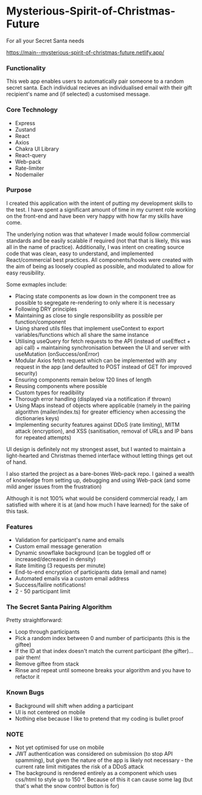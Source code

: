 # Mysterious-Spirit-of-Christmas-Future

For all your Secret Santa needs

https://main--mysterious-spirit-of-christmas-future.netlify.app/

### Functionality

This web app enables users to automatically pair someone to a random secret santa. Each individual recieves an individualised email with their gift recipient's name and (if selected) a customised message.

### Core Technology

-   Express
-   Zustand
-   React
-   Axios
-   Chakra UI Library
-   React-query
-   Web-pack
-   Rate-limiter
-   Nodemailer

### Purpose

I created this application with the intent of putting my development skills to the test. I have spent a significant amount of time in my current role working on the front-end and have been very happy with how far my skills have come.

The underlying notion was that whatever I made would follow commercial standards and be easily scalable if required (not that that is likely, this was all in the name of practice). Additionally, I was intent on creating source code that was clean, easy to understand, and implemented React/commercial best practices. All components/hooks were created with the aim of being as loosely coupled as possible, and modulated to allow for easy reusibility.

Some exmaples include:

-   Placing state components as low down in the component tree as possible to segregate re-rendering to only where it is necessary
-   Following DRY principles
-   Maintaining as close to single responsibility as possible per function/component
-   Using shared utils files that implement useContext to export variables/functions which all share the same instance
-   Utilising useQuery for fetch requests to the API (instead of useEffect + api call) + maintaining synchronisation between the UI and server with useMutation (onSuccess/onError)
-   Modular Axios fetch request which can be implemented with any request in the app (and defaulted to POST instead of GET for improved security)
-   Ensuring components remain below 120 lines of length
-   Reusing components where possible
-   Custom types for readibility
-   Thorough error handling (displayed via a notification if thrown)
-   Using Maps instead of objects where applicable (namely in the pairing algorithm (mailer/index.ts) for greater efficiency when accessing the dictionaries keys)
-   Implementing security features against DDoS (rate limiting), MITM attack (encryption), and XSS (sanitisation, removal of URLs and IP bans for repeated attempts)

UI design is definitely not my strongest asset, but I wanted to maintain a light-hearted and Christmas themed interface without letting things get out of hand.

I also started the project as a bare-bones Web-pack repo. I gained a wealth of knowledge from setting up, debugging and using Web-pack (and some mild anger issues from the frustration)

Although it is not 100% what would be considerd commercial ready, I am satisfied with where it is at (and how much I have learned) for the sake of this task.

### Features

-   Validation for participant's name and emails
-   Custom email message generation
-   Dynamic snowflake background (can be toggled off or increased/decreased in density)
-   Rate limiting (3 requests per minute)
-   End-to-end encryption of participants data (email and name)
-   Automated emails via a custom email address
-   Success/failire notifications!
-   2 - 50 participant limit

### The Secret Santa Pairing Algorithm

Pretty straightforward:

-   Loop through participants
-   Pick a random index between 0 and number of participants (this is the giftee)
-   If the ID at that index doesn't match the current participant (the gifter)... pair them!
-   Remove giftee from stack
-   Rinse and repeat until someone breaks your algorithm and you have to refactor it

### Known Bugs

-   Background will shift when adding a participant
-   UI is not centered on mobile
-   Nothing else because I like to pretend that my coding is bullet proof

### NOTE

-   Not yet optimised for use on mobile
-   JWT authentication was considered on submission (to stop API spamming), but given the nature of the app is likely not necessary - the current rate limit mitigates the risk of a DDoS attack
-   The background is rendered entirely as a component which uses css/html to style up to 150 \*. Because of this it can cause some lag (but that's what the snow control button is for)
